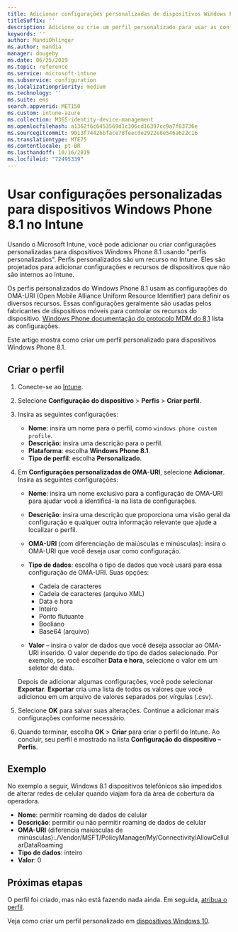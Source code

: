 ```yaml
---
title: Adicionar configurações personalizadas de dispositivos Windows Phone 8.1 no Microsoft Intune – Azure | Microsoft Docs
titleSuffix: ''
description: Adicione ou crie um perfil personalizado para usar as configurações de OMA-URI para dispositivos que executam o Windows Phone 8.1 no Microsoft Intune.
keywords: ''
author: MandiOhlinger
ms.author: mandia
manager: dougeby
ms.date: 06/25/2019
ms.topic: reference
ms.service: microsoft-intune
ms.subservice: configuration
ms.localizationpriority: medium
ms.technology: ''
ms.suite: ems
search.appverid: MET150
ms.custom: intune-azure
ms.collection: M365-identity-device-management
ms.openlocfilehash: a1362f6c6453569d1c306cd16397cc9a7f83736e
ms.sourcegitcommit: 9013f7442bbface78feecde2922e8e546a622c16
ms.translationtype: MTE75
ms.contentlocale: pt-BR
ms.lasthandoff: 10/16/2019
ms.locfileid: "72495339"
---
```

# <a name="use-custom-settings-for-windows-phone-81-devices-in-intune"></a>Usar configurações personalizadas para dispositivos Windows Phone 8.1 no Intune

Usando o Microsoft Intune, você pode adicionar ou criar configurações personalizadas para dispositivos Windows Phone 8.1 usando "perfis personalizados". Perfis personalizados são um recurso no Intune. Eles são projetados para adicionar configurações e recursos de dispositivos que não são internos ao Intune.

Os perfis personalizados do Windows Phone 8.1 usam as configurações do OMA-URI (Open Mobile Alliance Uniform Resource Identifier) para definir os diversos recursos. Essas configurações geralmente são usadas pelos fabricantes de dispositivos móveis para controlar os recursos do dispositivo. [Windows Phone documentação do protocolo MDM do 8,1](https://docs.microsoft.com/previous-versions/windows/it-pro/windows-phone/dn499787(v=technet.10)) lista as configurações.

Este artigo mostra como criar um perfil personalizado para dispositivos Windows Phone 8.1. 

## <a name="create-the-profile"></a>Criar o perfil

1. Conecte-se ao [Intune](https://go.microsoft.com/fwlink/?linkid=2090973).
2. Selecione **Configuração do dispositivo** > **Perfis** > **Criar perfil**.
3. Insira as seguintes configurações:

    - **Nome**: insira um nome para o perfil, como `windows phone custom profile`.
    - **Descrição:** insira uma descrição para o perfil.
    - **Plataforma**: escolha **Windows Phone 8.1**.
    - **Tipo de perfil**: escolha **Personalizado**.

4. Em **Configurações personalizadas de OMA-URI**, selecione **Adicionar**. Insira as seguintes configurações:

    - **Nome**: insira um nome exclusivo para a configuração de OMA-URI para ajudar você a identificá-la na lista de configurações.
    - **Descrição**: insira uma descrição que proporciona uma visão geral da configuração e qualquer outra informação relevante que ajude a localizar o perfil.
    - **OMA-URI** (com diferenciação de maiúsculas e minúsculas): insira o OMA-URI que você deseja usar como configuração.
    - **Tipo de dados**: escolha o tipo de dados que você usará para essa configuração de OMA-URI. Suas opções:

        - Cadeia de caracteres
        - Cadeia de caracteres (arquivo XML)
        - Data e hora
        - Inteiro
        - Ponto flutuante
        - Booliano
        - Base64 (arquivo)

    - **Valor** – insira o valor de dados que você deseja associar ao OMA-URI inserido. O valor depende do tipo de dados selecionado. Por exemplo, se você escolher **Data e hora**, selecione o valor em um seletor de data.

    Depois de adicionar algumas configurações, você pode selecionar **Exportar**. **Exportar** cria uma lista de todos os valores que você adicionou em um arquivo de valores separados por vírgulas (.csv).

5. Selecione **OK** para salvar suas alterações. Continue a adicionar mais configurações conforme necessário.
6. Quando terminar, escolha **OK** > **Criar** para criar o perfil do Intune. Ao concluir, seu perfil é mostrado na lista **Configuração do dispositivo – Perfis**.

## <a name="example"></a>Exemplo

No exemplo a seguir, Windows 8.1 dispositivos telefônicos são impedidos de alterar redes de celular quando viajam fora da área de cobertura da operadora.

- **Nome**: permitir roaming de dados de celular
- **Descrição**: permitir ou não permitir roaming de dados de celular
- **OMA-URI** (diferencia maiúsculas de minúsculas):./Vendor/MSFT/PolicyManager/My/Connectivity/AllowCellularDataRoaming
- **Tipo de dados**: inteiro
- **Valor**: 0

## <a name="next-steps"></a>Próximas etapas

O perfil foi criado, mas não está fazendo nada ainda. Em seguida, [atribua o perfil](device-profile-assign.md).

Veja como criar um perfil personalizado em [dispositivos Windows 10](../custom-settings-windows-10.md).
